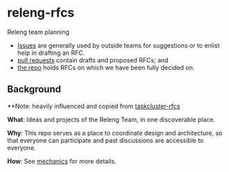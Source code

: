 # releng-rfcs

Releng team planning

* [Issues](https://github.com/mozilla-releng/releng-rfcs/issues) are generally used by outside teams for suggestions or to enlist help in drafting an RFC.
* [pull requests](https://github.com/mozilla-releng/releng-rfcs/pulls) contain drafts and proposed RFCs; and
* [the repo](rfcs/) holds RFCs on which we have been fully decided on.

## Background

**Note: heavily influenced and copied from [taskcluster-rfcs](https://github.com/taskcluster/taskcluster-rfcs)

**What**: Ideas and projects of the Releng Team, in one discoverable place.

**Why**: This repo serves as a place to coordinate design and architecture, so that everyone can participate and past discussions are accessible to everyone.

**How**: See [mechanics](mechanics.md) for more details.
